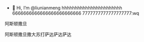 - 👋 Hi, I’m @liunianmeng
hhhhhhhhhhhhhhhhhhhhhhh
6666666666666666666666666
7777777777777777777:wq

阿斯顿撒旦

阿斯顿撒旦撒大苏打萨达萨达萨达
